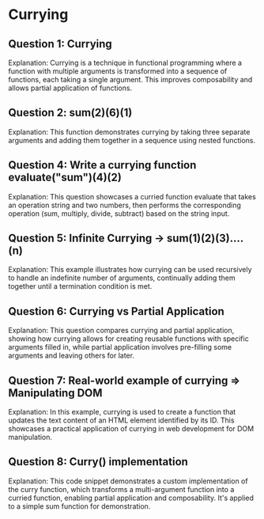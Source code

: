 # Currying

## Question 1: Currying
Explanation: Currying is a technique in functional programming where a function with multiple arguments is transformed into a sequence of functions, each taking a single argument. This improves composability and allows partial application of functions.

## Question 2: sum(2)(6)(1)
Explanation: This function demonstrates currying by taking three separate arguments and adding them together in a sequence using nested functions.

## Question 4: Write a currying function evaluate("sum")(4)(2)
Explanation: This question showcases a curried function evaluate that takes an operation string and two numbers, then performs the corresponding operation (sum, multiply, divide, subtract) based on the string input.

## Question 5: Infinite Currying -> sum(1)(2)(3)....(n)
Explanation: This example illustrates how currying can be used recursively to handle an indefinite number of arguments, continually adding them together until a termination condition is met.

## Question 6: Currying vs Partial Application
Explanation: This question compares currying and partial application, showing how currying allows for creating reusable functions with specific arguments filled in, while partial application involves pre-filling some arguments and leaving others for later.

## Question 7: Real-world example of currying => Manipulating DOM
Explanation: In this example, currying is used to create a function that updates the text content of an HTML element identified by its ID. This showcases a practical application of currying in web development for DOM manipulation.

## Question 8: Curry() implementation
Explanation: This code snippet demonstrates a custom implementation of the curry function, which transforms a multi-argument function into a curried function, enabling partial application and composability. It's applied to a simple sum function for demonstration.
